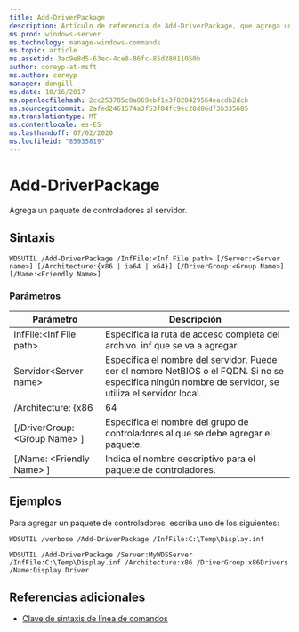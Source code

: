 ```yaml
---
title: Add-DriverPackage
description: Artículo de referencia de Add-DriverPackage, que agrega un paquete de controladores al servidor.
ms.prod: windows-server
ms.technology: manage-windows-commands
ms.topic: article
ms.assetid: 3ac9e8d5-63ec-4ce8-86fc-85d28011050b
author: coreyp-at-msft
ms.author: coreyp
manager: dongill
ms.date: 10/16/2017
ms.openlocfilehash: 2cc253785c0a869ebf1e3f820429564eacdb2dcb
ms.sourcegitcommit: 2afed2461574a3f53f84fc9ec28d86df3b335685
ms.translationtype: MT
ms.contentlocale: es-ES
ms.lasthandoff: 07/02/2020
ms.locfileid: "85935819"
---
```

# <a name="add-driverpackage"></a>Add-DriverPackage

Agrega un paquete de controladores al servidor.

## <a name="syntax"></a>Sintaxis

```
WDSUTIL /Add-DriverPackage /InfFile:<Inf File path> [/Server:<Server name>] [/Architecture:{x86 | ia64 | x64}] [/DriverGroup:<Group Name>] [/Name:<Friendly Name>]
```

### <a name="parameters"></a>Parámetros

|          Parámetro           |                                                              Descripción                                                              |
|------------------------------|---------------------------------------------------------------------------------------------------------------------------------------|
|   InfFile:\<Inf File path>   |                                           Especifica la ruta de acceso completa del archivo. inf que se va a agregar.                                            |
|    Servidor\<Server name>    | Especifica el nombre del servidor. Puede ser el nombre NetBIOS o el FQDN. Si no se especifica ningún nombre de servidor, se utiliza el servidor local. |
|      /Architecture: {x86      |                                                                 64                                                                  |
| [/DriverGroup: \<Group Name> ] |                             Especifica el nombre del grupo de controladores al que se debe agregar el paquete.                              |
|   [/Name: \<Friendly Name> ]   |                                           Indica el nombre descriptivo para el paquete de controladores.                                            |

## <a name="examples"></a>Ejemplos

Para agregar un paquete de controladores, escriba uno de los siguientes:
```
WDSUTIL /verbose /Add-DriverPackage /InfFile:C:\Temp\Display.inf
```
```
WDSUTIL /Add-DriverPackage /Server:MyWDSServer /InfFile:C:\Temp\Display.inf /Architecture:x86 /DriverGroup:x86Drivers /Name:Display Driver
```

## <a name="additional-references"></a>Referencias adicionales

- [Clave de sintaxis de línea de comandos](command-line-syntax-key.md)

